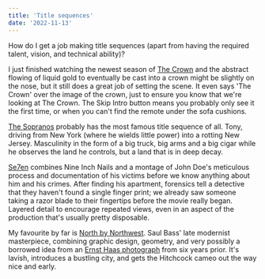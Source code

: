 ```yaml
---
title: 'Title sequences'
date: '2022-11-13'
---
```


How do I get a job making title sequences (apart from having the required talent, vision, and technical ability)?

I just finished watching the newest season of [The Crown](https://youtu.be/yJdrrrIT8hQ) and the abstract flowing of liquid gold to eventually be cast into a crown might be slightly on the nose, but it still does a great job of setting the scene. It even says 'The Crown' over the image of the crown, just to ensure you know that we're looking at The Crown. The Skip Intro button means you probably only see it the first time, or when you can't find the remote under the sofa cushions.

[The Sopranos](https://youtu.be/mJpNmYeooQE) probably has the most famous title sequence of all. Tony, driving from New York (where he wields little power) into a rotting New Jersey. Masculinity in the form of a big truck, big arms and a big cigar while he observes the land he controls, but a land that is in deep decay.

[Se7en](https://youtu.be/-BJkDyCdw0c) combines Nine Inch Nails and a montage of John Doe's meticulous process and documentation of his victims before we know anything about him and his crimes. After finding his apartment, forensics tell a detective that they haven't found a single finger print; we already saw someone taking a razor blade to their fingertips before the movie really began. Layered detail to encourage repeated views, even in an aspect of the production that's usually pretty disposable.

My favourite by far is [North by Northwest](https://youtu.be/1ON67uYwGaw). Saul Bass' late modernist masterpiece, combining graphic design, geometry, and very possibly a borrowed idea from an [Ernst Haas photograph](https://ernst-haas.com/color-new-york/) from six years prior. It's lavish, introduces a bustling city, and gets the Hitchcock cameo out the way nice and early.

